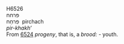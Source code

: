 <body>
  <p>H6526<br>  פּרחח  <br> פִּרחַח  ‎  pirchach  <br><i>pir-khakh‘ </i><br>From <a href="h6524.htm">6524</a>  <i>progeny</i>, that is, a <i>brood: - </i>youth.<br></p>
 </body>